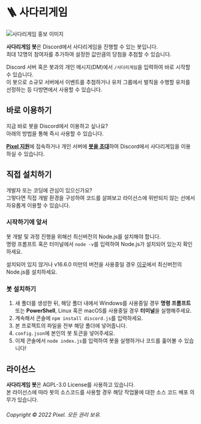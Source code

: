 # 🪜 사다리게임
![사다리게임 홍보 이미지](https://cdn.discordapp.com/attachments/869226823060434954/914378849154895952/66a4f3482b27b315.png)


**사다리게임 봇**은 Discord에서 사다리게임을 진행할 수 있는 봇입니다.   
최대 12명의 참여자를 추가하여 설정한 값만큼의 당첨을 추첨할 수 있습니다.  

Discord 서버 혹은 봇과의 개인 메시지(DM)에서 `/사다리게임`을 입력하여 바로 시작할 수 있습니다.       
이 봇으로 소규모 서버에서 이벤트를 추첨하거나 유저 그룹에서 벌칙을 수행할 유저를 선정하는 등 다방면에서 사용할 수 있습니다.  

## 바로 이용하기

지금 바로 봇을 Discord에서 이용하고 싶나요?   
아래의 방법을 통해 즉시 사용할 수 있습니다.   

[**Pixel 지원**](https://discord.gg/Eve6HeGjy9)에 접속하거나 개인 서버에 [**봇을 초대**](https://discord.com/oauth2/authorize?client_id=878883009930100776&permissions=83968&scope=bot%20applications.commands)하여 Discord에서 사다리게임을 이용하실 수 있습니다.

## 직접 설치하기

개발자 또는 코딩에 관심이 있으신가요?   
그렇다면 직접 개발 환경을 구성하여 코드를 살펴보고 라이선스에 위반되지 않는 선에서 자유롭게 이용할 수 있습니다.


### 시작하기에 앞서  
봇 개발 및 과정 진행을 위해선 최신버전의 Node.js를 설치해야 합니다.  
명령 프롬프트 혹은 터미널에서 `node -v`를 입력하여 Node.js가 설치되어 있는지 확인하세요.

설치되어 있지 않거나 v16.6.0 미만의 버전을 사용중일 경우 [이곳](https://nodejs.org/ko/)에서 최신버전의 Node.js를 설치하세요.  

### 봇 설치하기
1. 새 폴더를 생성한 뒤, 해당 폴더 내에서 Windows를 사용중일 경우 **명령 프롬프트** 또는 **PowerShell**, Linux 혹은 macOS를 사용중일 경우 **터미널**을 실행해주세요.
2. 계속해서 콘솔에 `npm install discord.js`를 입력하세요.
3. 본 프로젝트의 파일을 전부 해당 폴더에 넣어줍니다.
4. `config.json`에 본인의 봇 토큰을 넣어주세요.
5. 이제 콘솔에서 `node index.js`를 입력하여 봇을 실행하거나 코드를 훑어볼 수 있습니다!

## 라이선스

**사다리게임 봇**은 AGPL-3.0 License를 사용하고 있습니다.  
본 라이선스에 따라 봇의 소스코드를 사용할 경우 해당 작업물에 대한 소스 코드 배포 의무가 있습니다.

###### Copyright &copy; 2022 Pixel. 모든 권리 보유.
